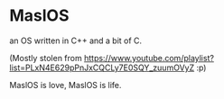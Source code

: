 # MaslOS
an OS written in C++ and a bit of C.

(Mostly stolen from https://www.youtube.com/playlist?list=PLxN4E629pPnJxCQCLy7E0SQY_zuumOVyZ :p)

MaslOS is love, MaslOS is life.
